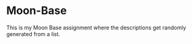 # Moon-Base
This is my Moon Base assignment where the descriptions get randomly generated from a list.
